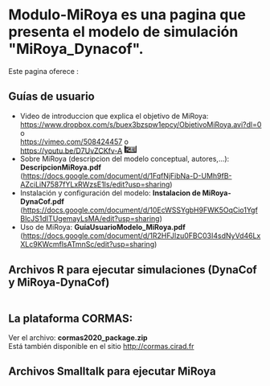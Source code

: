 # Modulo-MiRoya es una pagina que presenta el modelo de simulación "MiRoya_Dynacof".

Este pagina oferece :
## Guías de usuario
  - Video de introduccion que explica el objetivo de MiRoya: 
      https://www.dropbox.com/s/buex3bzspw1epcy/ObjetivoMiRoya.avi?dl=0           o  
      https://vimeo.com/508424457                                                 o  
      https://youtu.be/D7UvZCKfv-A 
      [<img alt="CORMAS" src="videoObjetivoMiRoya.png" style="width: 5%; height: 5%">](https://www.google.com)
  - Sobre MiRoya (descripcion del modelo conceptual, autores,...): 
      **DescripcionMiRoya.pdf**
      (https://docs.google.com/document/d/1FqfNjFibNa-D-UMh9fB-AZciLiN7587fYLxRWzsE1Is/edit?usp=sharing) 
    <br>
  - Instalación y configuración del modelo: 
      **Instalacion de MiRoya-DynaCof.pdf**
      (https://docs.google.com/document/d/10EcWSSYgbH9FWK5OqCio1YgfBlcJS1dITUgemayLsMA/edit?usp=sharing) 
    <br>
  - Uso de MiRoya: 
    **GuíaUsuarioModelo_MiRoya.pdf**
      (https://docs.google.com/document/d/1R2HFJIzu0FBC03I4sdNyVd46LxXLc9KWcmflsATmnSc/edit?usp=sharing)
      
## Archivos R para ejecutar simulaciones (DynaCof y MiRoya-DynaCof)

```llll.
```

## La plataforma CORMAS: 

  Ver el archivo: **cormas2020_package.zip** 
    <br>
  Está también disponible en el sitio http://cormas.cirad.fr 
    <br>
## Archivos Smalltalk para ejecutar MiRoya
